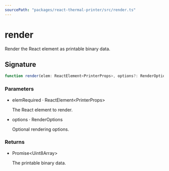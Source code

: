 ```yaml
---
sourcePath: "packages/react-thermal-printer/src/render.ts"
---
```


# render

 
Render the React element as printable binary data.


## Signature

```typescript
function render(elem: ReactElement<PrinterProps>, options?: RenderOptions): Promise<Uint8Array>;
```

### Parameters

<ul class="post-parameters-ul">
  <li class="post-parameters-li post-parameters-li-root">
    <span class="post-parameters--name">elem</span><span class="post-parameters--required">Required</span> · <span class="post-parameters--type">ReactElement&lt;PrinterProps&gt;</span>
    <br/>
    <p class="post-parameters--description">The React element to render.</p>
  </li>
  <li class="post-parameters-li post-parameters-li-root">
    <span class="post-parameters--name">options</span> · <span class="post-parameters--type">RenderOptions</span>
    <br/>
    <p class="post-parameters--description">Optional rendering options.</p>
  </li>
</ul>

### Returns

<ul class="post-parameters-ul">
  <li class="post-parameters-li post-parameters-li-root">
    <span class="post-parameters--type">Promise&lt;Uint8Array&gt;</span>
    <br/>
    <p class="post-parameters--description">The printable binary data.</p>
  </li>
</ul>

